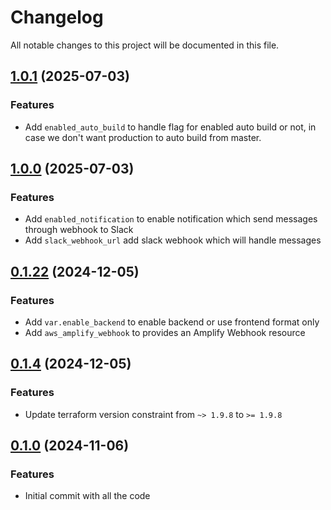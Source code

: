 # Changelog

All notable changes to this project will be documented in this file.
## [1.0.1]() (2025-07-03)

### Features

* Add `enabled_auto_build` to handle flag for enabled auto build or not, in case we don't want production to auto build from master.

## [1.0.0]() (2025-07-03)

### Features

* Add `enabled_notification` to enable notification which send messages through webhook to Slack
* Add `slack_webhook_url` add slack webhook which will handle messages

## [0.1.22]() (2024-12-05)

### Features

* Add `var.enable_backend` to enable backend or use frontend format only
* Add `aws_amplify_webhook` to provides an Amplify Webhook resource

## [0.1.4]() (2024-12-05)

### Features

* Update terraform version constraint from `~> 1.9.8` to `>= 1.9.8`

## [0.1.0]() (2024-11-06)

### Features

* Initial commit with all the code

